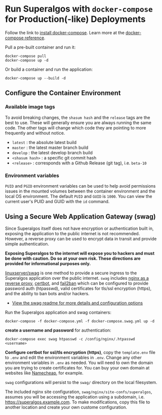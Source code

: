 # Run Superalgos with `docker-compose` for Production(-like) Deployments

Follow the link to [install docker-compose](https://docs.docker.com/compose/install/). Learn more at the [docker-compose reference](https://docs.docker.com/compose/reference/).

Pull a pre-built container and run it:

```
docker-compose pull
docker-compose up -d
```

Or build a container and run the application:

```
docker-compose up --build -d
```

## Configure the Container Environment

### Available image tags

To avoid breaking changes, the `shasum hash` and the `release` tags are the best to use. These will generally ensure you are always running the same code. The other tags will change which code they are pointing to more frequently and without notice.

- `latest` : the absolute latest build
- `master` : the latest master branch build
- `develop` : the latest develop branch build
- `<shasum hash>` : a specific git commit hash
- `<release>` : corresponds with a Github Release (git tag), i.e. `beta-10`

### Environment variables

`PUID` and `PGID` environment variables can be used to help avoid permissions issues in the mounted volumes between the container environment and the local OS environment. The default `PUID` and `GUID` is `1000`. You can view the current user's PUID and GUID with the `id` command.

## Using a Secure Web Application Gateway (swag)

Since Superalgos itself does not have encryption or authentication built in, exposing the application to the public internet is not recommended. However, a reverse proxy can be used to encrypt data in transit and provide simple authentication.

**Exposing Superalgos to the internet will expose you to hackers and must be done with caution. Do so at your own risk. These directions are provided for informational purposes only.**

[linuxserver/swag](https://github.com/linuxserver/docker-swag) is one method to provide a secure ingress to the Superalgos application over the public internet. `swag` includes [nginx as a reverse proxy](https://docs.nginx.com/nginx/admin-guide/web-server/reverse-proxy/), [certbot](https://certbot.eff.org/), and [fail2ban](https://www.fail2ban.org/wiki/index.php/Main_Page) which can be configured to provide password auth (htpasswd), valid certificates for tls/ssl encryption (https), and the ability to ban bots and/or hackers.

- [View the swag readme for more details and configuration options](https://github.com/linuxserver/docker-swag#readme)

Run the Superalgos application and swag containers:

```
docker-compose -f docker-compose.yml -f docker-compose.swag.yml up -d
```

**create a username and password** for authentication:

```
docker-compose exec swag htpasswd -c /config/nginx/.htpasswd <username>
```

**Configure certbot for ssl/tls encryption (https)**, copy the `template.env` file to `.env` and edit the environment variables in `.env`. Change any other environment variables in `.env` as needed. You will need to own the domain you are trying to create certificates for. You can buy your own domain at websites like [Namecheap](https://www.namecheap.com/), for example.

`swag` configurations will persist to the `swag/` directory on the local filesystem.

The included nginx site configuration, `swag/nginx/site-confs/superalgos`, assumes you will be accessing the application using a subdomain, i.e. https://superalgos.example.com. To make modifications, copy this file to another location and create your own custome configuration.
